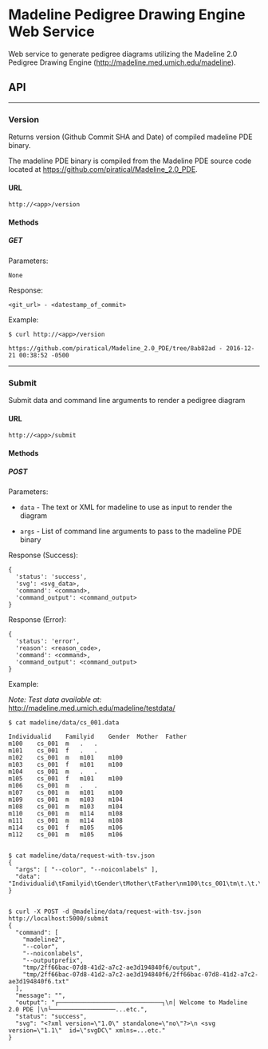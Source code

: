 # Madeline Pedigree Drawing Engine Web Service

Web service to generate pedigree diagrams utilizing the
Madeline 2.0 Pedigree Drawing Engine (http://madeline.med.umich.edu/madeline).

## API

---

### Version

Returns version (Github Commit SHA and Date) of compiled madeline PDE binary.

The madeline PDE binary is compiled from the Madeline PDE source code
located at https://github.com/piratical/Madeline_2.0_PDE.

#### URL

`http://<app>/version`

#### Methods

##### GET

Parameters:

    None

Response:

    <git_url> - <datestamp_of_commit>

Example:

    $ curl http://<app>/version

    https://github.com/piratical/Madeline_2.0_PDE/tree/8ab82ad - 2016-12-21 00:38:52 -0500

---

### Submit

Submit data and command line arguments to render a pedigree diagram

#### URL

    http://<app>/submit

#### Methods

##### POST

Parameters:

- `data` - The text or XML for madeline to use as input to render the diagram

- `args` - List of command line arguments to pass to the madeline PDE binary

Response (Success):

    {
      'status': 'success',
      'svg': <svg_data>,
      'command': <command>,
      'command_output': <command_output>
    }

Response (Error):

    {
      'status': 'error',
      'reason': <reason_code>,
      'command': <command>,
      'command_output': <command_output>
    }

Example:

*Note: Test data available at:* http://madeline.med.umich.edu/madeline/testdata/

    $ cat madeline/data/cs_001.data

    Individualid	Familyid	Gender	Mother	Father
    m100	cs_001	m	.	.
    m101	cs_001	f	.	.
    m102	cs_001	m	m101	m100
    m103	cs_001	f	m101	m100
    m104	cs_001	m	.	.
    m105	cs_001	f	m101	m100
    m106	cs_001	m	.	.
    m107	cs_001	m	m101	m100
    m109	cs_001	m	m103	m104
    m108	cs_001	m	m103	m104
    m110	cs_001	m	m114	m108
    m111	cs_001	m	m114	m108
    m114	cs_001	f	m105	m106
    m112	cs_001	m	m105	m106


    $ cat madeline/data/request-with-tsv.json
    {
      "args": [ "--color", "--noiconlabels" ],
      "data": "Individualid\tFamilyid\tGender\tMother\tFather\nm100\tcs_001\tm\t.\t.\nm101\tcs_001\tf\t.\t.\nm102\tcs_001\tm\tm101\tm100\nm103\tcs_001\tf\tm101\tm100\n"
    }


    $ curl -X POST -d @madeline/data/request-with-tsv.json http://localhost:5000/submit
    {
      "command": [
        "madeline2",
        "--color",
        "--noiconlabels",
        "--outputprefix",
        "tmp/2ff66bac-07d8-41d2-a7c2-ae3d194840f6/output",
        "tmp/2ff66bac-07d8-41d2-a7c2-ae3d194840f6/2ff66bac-07d8-41d2-a7c2-ae3d194840f6.txt"
      ],
      "message": "",
      "output": "┌─────────────────────────────┐\n│ Welcome to Madeline 2.0 PDE │\n└──────────────────...etc.",
      "status": "success",
      "svg": "<?xml version=\"1.0\" standalone=\"no\"?>\n <svg version=\"1.1\"  id=\"svgDC\" xmlns=...etc."
    }
